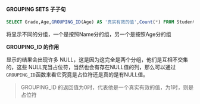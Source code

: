#### GROUPING SETS 子子句

```sql
SELECT Grade,Age,GROUPING_ID(Age) AS '真实有效的值',Count(*) FROM Student GROUP BY GROUPING SETS((Grade),(Age))
```

将显示不同的分组，一个是按照Name分的组，另一个是按照Age分的组

**GROUPING_ID 的作用**

显示的结果会出现许多 NULL，这是因为这完全是两个分组，他们是互相不交集的，这些 NULL充当占位符，当然也会有存在NULL值的列，那么可以通过`GROUPING_ID`函数来看它究竟是占位符还是真的是有NULL值。

> GROUPING_ID 的返回值为0时，代表他是一个真实有效的值，为1时，则是占位符

